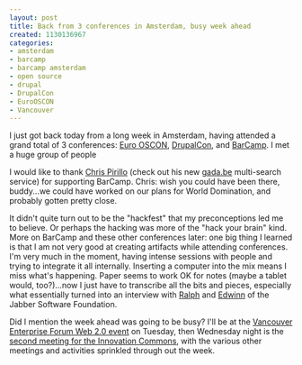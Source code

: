 ```yaml
--- 
layout: post
title: Back from 3 conferences in Amsterdam, busy week ahead
created: 1130136967
categories: 
- amsterdam
- barcamp
- barcamp amsterdam
- open source
- drupal
- DrupalCon
- EuroOSCON
- Vancouver
---
```

<p>I just got back today from a long week in Amsterdam, having attended a grand total of 3 conferences: <a href="http://conferences.oreillynet.com/eurooscon/" target="_self">Euro OSCON</a>, <a href="http://drupal.org/conference-amsterdam-2005" target="_self">DrupalCon</a>, and <a href="http://www.barcamp.org/index.cgi?BarCampAmsterdam" target="_self">BarCamp</a>. I met a huge group of people</p><p>I would like to thank <a href="http://chris.pirillo.com/" target="_self">Chris Pirillo</a> (check out his new <a href="http://gada.be" target="_self">gada.be</a> multi-search service) for supporting BarCamp. Chris: wish you could have been there, buddy...we could have worked on our plans for World Domination, and probably gotten pretty close.<br /> </p><p>It didn't quite turn out to be the &quot;hackfest&quot; that my preconceptions led me to believe. Or perhaps the hacking was more of the &quot;hack your brain&quot; kind. More on BarCamp and these other conferences later: one big thing I learned is that I am not very good at creating artifacts while attending conferences. I'm very much in the moment, having intense sessions with people and trying to integrate it all internally. Inserting a computer into the mix means I miss what's happening. Paper seems to work OK for notes (maybe a tablet would, too?)...now I just have to transcribe all the bits and pieces, especially what essentially turned into an interview with <a href="http://ralphm.net/" target="_self">Ralph</a> and <a href="http://mons.net/" target="_self">Edwinn</a> of the Jabber Software Foundation.<br /> </p><p>Did I mention the week ahead was going to be busy? I'll be at the <a href="http://www.vef.org/web/EventDetails.asp?ProductID=86" target="_self">Vancouver Enterprise Forum Web 2.0 event</a> on Tuesday, then Wednesday night is the <a href="http://wiki.bryght.com/events/innovation-commons-second-meeting" target="_self">second meeting for the Innovation Commons</a>, with the various other meetings and activities sprinkled through out the week.<br /> </p>
